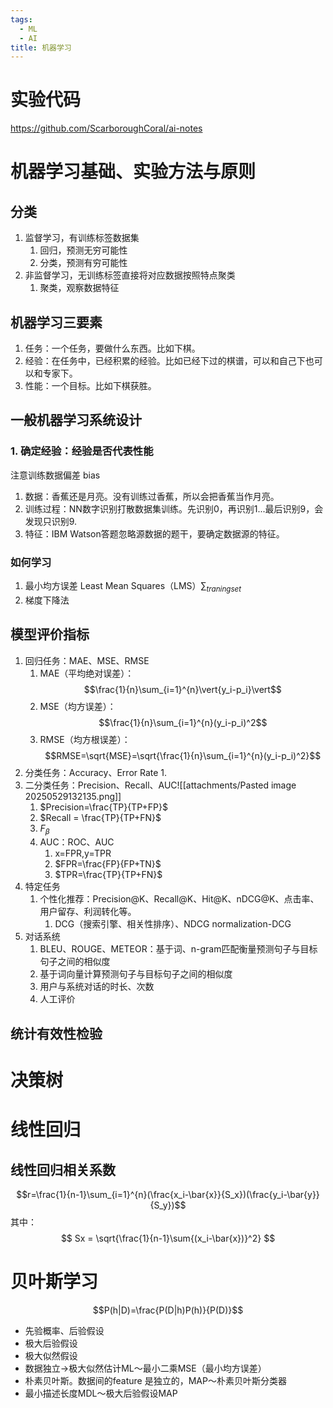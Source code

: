 ```yaml
---
tags:
  - ML
  - AI
title: 机器学习
---
```


# 实验代码

https://github.com/ScarboroughCoral/ai-notes
# 机器学习基础、实验方法与原则

## 分类
1. 监督学习，有训练标签数据集
	1. 回归，预测无穷可能性
	2. 分类，预测有穷可能性
2. 非监督学习，无训练标签直接将对应数据按照特点聚类
	1. 聚类，观察数据特征

## 机器学习三要素

1. 任务：一个任务，要做什么东西。比如下棋。
2. 经验：在任务中，已经积累的经验。比如已经下过的棋谱，可以和自己下也可以和专家下。
3. 性能：一个目标。比如下棋获胜。

## 一般机器学习系统设计

### 1. 确定经验：经验是否代表性能

注意训练数据偏差 bias

1. 数据：香蕉还是月亮。没有训练过香蕉，所以会把香蕉当作月亮。
2. 训练过程：NN数字识别打散数据集训练。先识别0，再识别1...最后识别9，会发现只识别9.
3. 特征：IBM Watson答题忽略源数据的题干，要确定数据源的特征。

### 如何学习

1. 最小均方误差 Least Mean Squares（LMS）$\sum_{traning set}$
2. 梯度下降法


## 模型评价指标

1. 回归任务：MAE、MSE、RMSE
	1. MAE（平均绝对误差）：$$\frac{1}{n}\sum_{i=1}^{n}\vert{y_i-p_i}\vert$$
	2. MSE（均方误差）：$$\frac{1}{n}\sum_{i=1}^{n}(y_i-p_i)^2$$
	3. RMSE（均方根误差）：$$RMSE=\sqrt{MSE}=\sqrt{\frac{1}{n}\sum_{i=1}^{n}(y_i-p_i)^2}$$
2. 分类任务：Accuracy、Error Rate
	1. 
3. 二分类任务：Precision、Recall、AUC![[attachments/Pasted image 20250529132135.png]]
	1. $Precision=\frac{TP}{TP+FP}$
	2. $Recall = \frac{TP}{TP+FN}$
	3. $F_\beta$
	4. AUC：ROC、AUC
		1. x=FPR,y=TPR
		2. $FPR=\frac{FP}{FP+TN}$
		3. $TPR=\frac{TP}{TP+FN}$
4. 特定任务
	1. 个性化推荐：Precision@K、Recall@K、Hit@K、nDCG@K、点击率、用户留存、利润转化等。
		1. DCG（搜索引擎、相关性排序）、NDCG normalization-DCG
5. 对话系统
	1. BLEU、ROUGE、METEOR：基于词、n-gram匹配衡量预测句子与目标句子之间的相似度
	2. 基于词向量计算预测句子与目标句子之间的相似度
	3. 用户与系统对话的时长、次数
	4. 人工评价

## 统计有效性检验



# 决策树


# 线性回归


## 线性回归相关系数

$$r=\frac{1}{n-1}\sum_{i=1}^{n}(\frac{x_i-\bar{x}}{S_x})(\frac{y_i-\bar{y}}{S_y})$$
其中：
$$
Sx = \sqrt{\frac{1}{n-1}\sum{(x_i-\bar{x})}^2}
$$


# 贝叶斯学习

$$P(h|D)=\frac{P(D|h)P(h)}{P(D)}$$
- 先验概率、后验假设
- 极大后验假设
- 极大似然假设
- 数据独立->极大似然估计ML～最小二乘MSE（最小均方误差）
- 朴素贝叶斯。数据间的feature 是独立的，MAP～朴素贝叶斯分类器
- 最小描述长度MDL～极大后验假设MAP